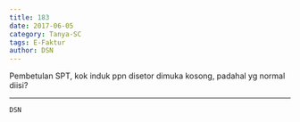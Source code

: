 ```yaml
---
title: 183
date: 2017-06-05
category: Tanya-SC
tags: E-Faktur
author: DSN
---
```


Pembetulan SPT, kok induk ppn disetor dimuka kosong, padahal yg normal diisi?

---



`DSN`
